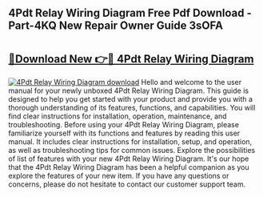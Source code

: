 ## 4Pdt Relay Wiring Diagram Free Pdf Download - Part-4KQ New Repair Owner Guide 3sOFA

# <h2><a href="http://dfkek1.blite.top/?on=4Pdt+Relay+Wiring+Diagram">🔗Download New 👉🔴 4Pdt Relay Wiring Diagram</a></h2>

[![4Pdt Relay Wiring Diagram download](https://i.imgur.com/lujVjoI.png)](http://dfkek1.blite.top/?on=4Pdt+Relay+Wiring+Diagram)
Hello and welcome to the user manual for your newly unboxed 4Pdt Relay Wiring Diagram. This guide is designed to help you get started with your product and provide you with a thorough understanding of its features, functions, and capabilities. You will find clear instructions for installation, operation, maintenance, and troubleshooting. Before using your 4Pdt Relay Wiring Diagram, please familiarize yourself with its functions and features by reading this user manual. It includes clear instructions for installation, setup, and operation, as well as troubleshooting tips for common issues. Explore the possibilities of list of features with your new 4Pdt Relay Wiring Diagram. It's our hope that the 4Pdt Relay Wiring Diagram has been a helpful companion as you explore the features of your new item. If you have any questions or concerns, please do not hesitate to contact our customer support team.
